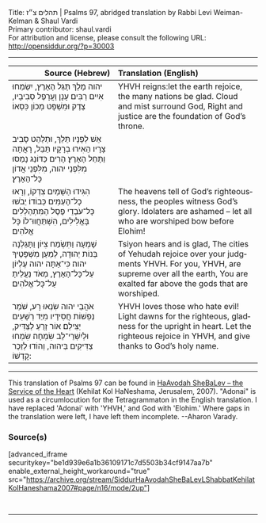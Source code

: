<html>
<head></head>
<body>
Title: תהלים צ״ז | Psalms 97, abridged translation by Rabbi Levi Weiman-Kelman & Shaul Vardi<br />
Primary contributor: shaul.vardi<br />
For attribution and license, please consult the following URL: <a href="http://opensiddur.org/?p=30003">http://opensiddur.org/?p=30003</a>
<p />
<hr />

<table style="margin-left: auto;margin-right: auto;" class="draggable">
<thead><tr><th id="x" style="text-align: right;">Source (Hebrew)</th><th style="text-align: left;">Translation (English)</th></tr></thead>
<tbody>
<tr><td style="vertical-align:top;">
<div class="liturgy" lang="he">
יהוה מָלָךְ 
תָּגֵל הָאָרֶץ, 
יִשְׂמְחוּ אִיִים רַבִּים׃ 
עָנָן וַעֲרָפֶל סְבִיבָיו, 
צֶדֶק וּמִשְׁפָּט מְכוֹן כִּסְאוֹ׃ 
</span></div></td>
 
<td style="vertical-align:top;">
<div class="english" lang="en">
YHVH reigns׃ 
let the earth rejoice, 
the many nations be glad.
Cloud and mist surround God,
Right and justice are the foundation of God’s throne.
</div></td></tr>


<tr><td style="vertical-align:top;">
<div class="liturgy" lang="he">
אֵשׁ לְפָנָיו תֵּלֵךְ, 
וּתְלַהֵט סָבִיב צָרָיו׃ 
הֵאִירוּ בְרָקָיו תֵּבֵל, רָאֲתָה וַתָּחֵל הָאָרֶץ׃ 
הָרִים כַּדּוֹנַג נָמַסּוּ מִלִּפְנֵי יהוה, 
מִלִּפְנֵי אֲדוֹן כָּל־הָאָרֶץ׃ 
</span></div></td>
 
<td style="vertical-align:top;">
<div class="english" lang="en">

</div></td></tr>


<tr><td style="vertical-align:top;">
<div class="liturgy" lang="he">
הִגִּידוּ הַשָּׁמַיִם צִדְקוֹ, 
וְרָאוּ כָל־הָעַמִּים כְּבוֹדוֹ׃ 
יֵבֹשׁוּ כָּל־עֹבְדֵי פֶסֶל הַמִּתְהַלְלִים בָּאֱלִילִים, 
הִשְׁתַּחֲווּ־לוֹ כָּל אֱלֹהִים׃ 
</span></div></td>
 
<td style="vertical-align:top;">
<div class="english" lang="en">
The heavens tell of God’s righteousness, 
the peoples witness God’s glory.
Idolaters are ashamed – 
let all who are worshiped bow before Elohim!
</div></td></tr>


<tr><td style="vertical-align:top;">
<div class="liturgy" lang="he">
שָׁמְעָה וַתִּשְׂמַח צִיּוֹן 
וַתָּגֵלְנָה בְּנוֹת יְהוּדָה, לְמַעַן מִשְׁפָּטֶיךָ יהוה׃ 
כִּי־אַתָּה יהוה עֶלְיוֹן עַל־כָּל־הָאָרֶץ, 
מְאֹד נַעֲלֵיתָ עַל־כָּל־אֱלֹהִים׃ 
</span></div></td>
 
<td style="vertical-align:top;">
<div class="english" lang="en">
Tsiyon hears and is glad,
The cities of Yehudah rejoice over your judgments YHVH.
For you, YHVH, are supreme over all the earth,
You are exalted far above the gods that are worshiped.
</div></td></tr>


<tr><td style="vertical-align:top;">
<div class="liturgy" lang="he">
אֹהֲבֵי יהוה שִׂנְאוּ רָע, 
שֹׁמֵר נַפְשׁוֹת חֲסִידָיו 
מִיַּד רְשָׁעִים יַצִּילֵם׃ 
אוֹר זָרֻעַ לַצַּדִּיק, 
וּלְיִשְׁרֵי־לֵב שִׂמְחָה׃ 
שִׂמְחוּ צַדִּיקִים בַּיהוה, 
וְהוֹדוּ לְזֵכֶר קָדְשׁוֹ:
</span></div></td>
 
<td style="vertical-align:top;">
<div class="english" lang="en">
YHVH loves those who hate evil!
&nbsp;
&nbsp;
Light dawns for the righteous, 
gladness for the upright in heart.
Let the righteous rejoice in YHVH, 
and give thanks to God’s holy name.
</div></td></tr>
</tbody></table>

<hr />

This translation of Psalms 97 can be found in <a href="http://opensiddur.org/?p=12061">HaAvodah SheBaLev – the Service of the Heart</a> (Kehilat Kol HaNeshama, Jerusalem, 2007). "Adonai" is used as a circumlocution for the Tetragrammaton in the English translation. I have replaced 'Adonai' with 'YHVH,' and God with 'Elohim.' Where gaps in the translation were left, I have left them incomplete. --Aharon Varady.

<h3>Source(s)</h3>

[advanced_iframe securitykey="be1d939e6a1b36109171c7d5503b34cf9147aa7b" enable_external_height_workaround="true" src="https://archive.org/stream/SiddurHaAvodahSheBaLevLShabbatKehilatKolHaneshama2007#page/n16/mode/2up"]

&nbsp;

<hr />

&nbsp;
</body>
</html>
